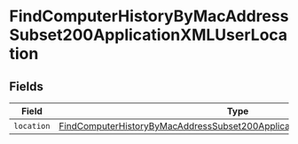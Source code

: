 # FindComputerHistoryByMacAddressSubset200ApplicationXMLUserLocation


## Fields

| Field                                                                                                                                                                               | Type                                                                                                                                                                                | Required                                                                                                                                                                            | Description                                                                                                                                                                         |
| ----------------------------------------------------------------------------------------------------------------------------------------------------------------------------------- | ----------------------------------------------------------------------------------------------------------------------------------------------------------------------------------- | ----------------------------------------------------------------------------------------------------------------------------------------------------------------------------------- | ----------------------------------------------------------------------------------------------------------------------------------------------------------------------------------- |
| `location`                                                                                                                                                                          | [FindComputerHistoryByMacAddressSubset200ApplicationXMLUserLocationLocation](../../models/operations/findcomputerhistorybymacaddresssubset200applicationxmluserlocationlocation.md) | :heavy_minus_sign:                                                                                                                                                                  | N/A                                                                                                                                                                                 |